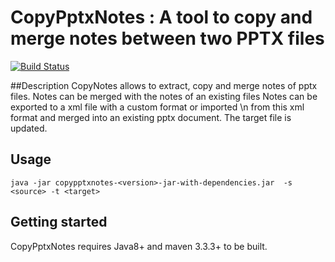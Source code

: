 # CopyPptxNotes : A tool to copy and merge notes between two PPTX files

[![Build Status](https://travis-ci.org/mbojoly/copypptxnotes.svg)](https://travis-ci.org/mbojoly/copypptxnotes)

##Description
CopyNotes allows to extract, copy and merge notes of pptx files. 
Notes can be merged with the notes of an existing files
Notes can be exported to a xml file with a custom format or imported \n
from this xml format and merged into an existing pptx document.
The target file is updated.

## Usage
```
java -jar copypptxnotes-<version>-jar-with-dependencies.jar  -s <source> -t <target>
```

## Getting started
CopyPptxNotes requires Java8+ and maven 3.3.3+ to be built.



